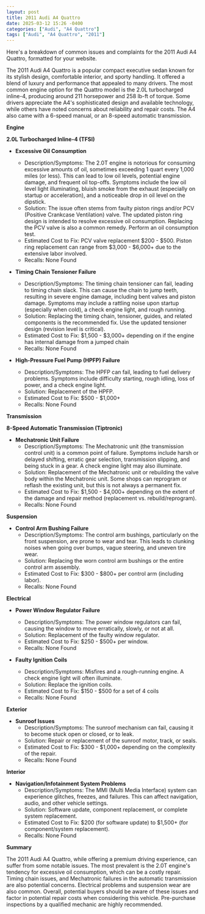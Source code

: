 ```yaml
---
layout: post
title: 2011 Audi A4 Quattro
date: 2025-03-12 15:26 -0400
categories: ["Audi", "A4 Quattro"]
tags: ["Audi", "A4 Quattro", "2011"]
---
```

Here's a breakdown of common issues and complaints for the 2011 Audi A4 Quattro, formatted for your website.

The 2011 Audi A4 Quattro is a popular compact executive sedan known for its stylish design, comfortable interior, and sporty handling. It offered a blend of luxury and performance that appealed to many drivers. The most common engine option for the Quattro model is the 2.0L turbocharged inline-4, producing around 211 horsepower and 258 lb-ft of torque. Some drivers appreciate the A4's sophisticated design and available technology, while others have noted concerns about reliability and repair costs. The A4 also came with a 6-speed manual, or an 8-speed automatic transmission.

**Engine**

**2.0L Turbocharged Inline-4 (TFSI)**

*   **Excessive Oil Consumption**
    *   Description/Symptoms: The 2.0T engine is notorious for consuming excessive amounts of oil, sometimes exceeding 1 quart every 1,000 miles (or less). This can lead to low oil levels, potential engine damage, and frequent oil top-offs. Symptoms include the low oil level light illuminating, bluish smoke from the exhaust (especially on startup or acceleration), and a noticeable drop in oil level on the dipstick.
    *   Solution: The issue often stems from faulty piston rings and/or PCV (Positive Crankcase Ventilation) valve. The updated piston ring design is intended to resolve excessive oil consumption. Replacing the PCV valve is also a common remedy. Perform an oil consumption test.
    *   Estimated Cost to Fix: PCV valve replacement $200 - $500. Piston ring replacement can range from $3,000 - $6,000+ due to the extensive labor involved.
    *   Recalls: None Found

*   **Timing Chain Tensioner Failure**
    *   Description/Symptoms: The timing chain tensioner can fail, leading to timing chain slack. This can cause the chain to jump teeth, resulting in severe engine damage, including bent valves and piston damage. Symptoms may include a rattling noise upon startup (especially when cold), a check engine light, and rough running.
    *   Solution: Replacing the timing chain, tensioner, guides, and related components is the recommended fix. Use the updated tensioner design (revision level is critical).
    *   Estimated Cost to Fix: $1,500 - $3,000+ depending on if the engine has internal damage from a jumped chain
    *   Recalls: None Found

*   **High-Pressure Fuel Pump (HPFP) Failure**
    *   Description/Symptoms: The HPFP can fail, leading to fuel delivery problems. Symptoms include difficulty starting, rough idling, loss of power, and a check engine light.
    *   Solution: Replacement of the HPFP.
    *   Estimated Cost to Fix: $500 - $1,000+
    *   Recalls: None Found

**Transmission**

**8-Speed Automatic Transmission (Tiptronic)**

*   **Mechatronic Unit Failure**
    *   Description/Symptoms: The Mechatronic unit (the transmission control unit) is a common point of failure. Symptoms include harsh or delayed shifting, erratic gear selection, transmission slipping, and being stuck in a gear. A check engine light may also illuminate.
    *   Solution: Replacement of the Mechatronic unit or rebuilding the valve body within the Mechatronic unit. Some shops can reprogram or reflash the existing unit, but this is not always a permanent fix.
    *   Estimated Cost to Fix: $1,500 - $4,000+ depending on the extent of the damage and repair method (replacement vs. rebuild/reprogram).
    *   Recalls: None Found

**Suspension**

*   **Control Arm Bushing Failure**
    *   Description/Symptoms: The control arm bushings, particularly on the front suspension, are prone to wear and tear. This leads to clunking noises when going over bumps, vague steering, and uneven tire wear.
    *   Solution: Replacing the worn control arm bushings or the entire control arm assembly.
    *   Estimated Cost to Fix: $300 - $800+ per control arm (including labor).
    *   Recalls: None Found

**Electrical**

*   **Power Window Regulator Failure**
    *   Description/Symptoms: The power window regulators can fail, causing the window to move erratically, slowly, or not at all.
    *   Solution: Replacement of the faulty window regulator.
    *   Estimated Cost to Fix: $250 - $500+ per window.
    *   Recalls: None Found

*   **Faulty Ignition Coils**
    *   Description/Symptoms: Misfires and a rough-running engine. A check engine light will often illuminate.
    *   Solution: Replace the ignition coils.
    *   Estimated Cost to Fix: $150 - $500 for a set of 4 coils
    *   Recalls: None Found

**Exterior**

*   **Sunroof Issues**
    *   Description/Symptoms: The sunroof mechanism can fail, causing it to become stuck open or closed, or to leak.
    *   Solution: Repair or replacement of the sunroof motor, track, or seals.
    *   Estimated Cost to Fix: $300 - $1,000+ depending on the complexity of the repair.
    *   Recalls: None Found

**Interior**

*   **Navigation/Infotainment System Problems**
    *   Description/Symptoms: The MMI (Multi Media Interface) system can experience glitches, freezes, and failures. This can affect navigation, audio, and other vehicle settings.
    *   Solution: Software update, component replacement, or complete system replacement.
    *   Estimated Cost to Fix: $200 (for software update) to $1,500+ (for component/system replacement).
    *   Recalls: None Found

**Summary**

The 2011 Audi A4 Quattro, while offering a premium driving experience, can suffer from some notable issues. The most prevalent is the 2.0T engine's tendency for excessive oil consumption, which can be a costly repair. Timing chain issues, and Mechatronic failures in the automatic transmission are also potential concerns. Electrical problems and suspension wear are also common. Overall, potential buyers should be aware of these issues and factor in potential repair costs when considering this vehicle. Pre-purchase inspections by a qualified mechanic are highly recommended.

